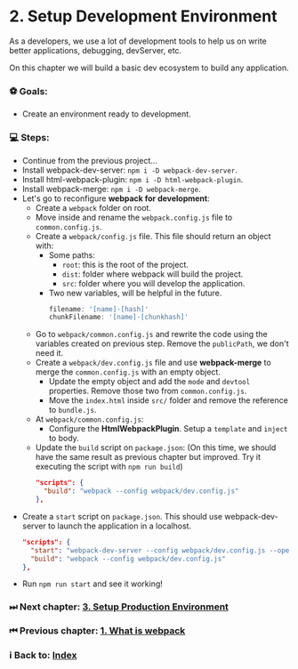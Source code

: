 # 2. Setup Development Environment

As a developers, we use a lot of development tools to help us on write better applications, debugging, devServer, etc. 

On this chapter we will build a basic dev ecosystem to build any application.

### ⚽️ Goals: 

  * Create an environment ready to development.

### 💻 Steps: 

  * Continue from the previous project...
  * Install webpack-dev-server: `npm i -D webpack-dev-server`.
  * Install html-webpack-plugin: `npm i -D html-webpack-plugin`.
  * Install webpack-merge: `npm i -D webpack-merge`.
  * Let's go to reconfigure **webpack for development**: 
    * Create a `webpack` folder on root.
    * Move inside and rename the `webpack.config.js` file to `common.config.js`.
    * Create a `webpack/config.js` file. This file should return an object with:
      * Some paths: 
        * `root`: this is the root of the project.
        * `dist`: folder where webpack will build the project.
        * `src`: folder where you will develop the application.
      * Two new variables, will be helpful in the future.
        ```javascript
        filename: '[name]-[hash]'
        chunkFilename: '[name]-[chunkhash]'
        ```
    * Go to `webpack/common.config.js` and rewrite the code using the variables created on previous step. Remove the `publicPath`, we don't need it.
    * Create a `webpack/dev.config.js` file and use **webpack-merge** to merge the `common.config.js` with an empty object. 
      * Update the empty object and add the `mode` and `devtool` properties. Remove those two from `common.config.js`.
      * Move the `index.html` inside `src/` folder and remove the reference to `bundle.js`.
    * At `webpack/common.config.js`:
      * Configure the **HtmlWebpackPlugin**. Setup a `template` and `inject` to body.
    * Update the `build` script on `package.json`: (On this time, we should have the same result as previous chapter but improved. Try it executing the script with `npm run build`)
      ```json
      "scripts": {
        "build": "webpack --config webpack/dev.config.js"
      },
      ```
  * Create a `start` script on `package.json`. This should use webpack-dev-server to launch the application in a localhost.
    ```json
    "scripts": {
      "start": "webpack-dev-server --config webpack/dev.config.js --open",
      "build": "webpack --config webpack/dev.config.js"
    },
    ```
  * Run `npm run start` and see it working!

### ⏭ Next chapter: [3. Setup Production Environment](../3.%20Setup%20Production%20Environment/Readme.md)

### ⏮ Previous chapter: [1. What is webpack](../1.%20What%20is%20webpack/Readme.md)

### ℹ️ Back to: [Index](../README.md)
